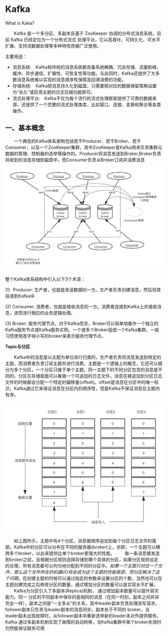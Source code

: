 # Kafka
What is Kaka?

&emsp;&emsp;Kafka 是一个多分区、多副本且基于 ZooKeeper 
协调的分布式消息系统，目前 Kafka 已经定位为一个分布式流式
处理平台，它以高吞吐、可持久化、可水平扩展、支持流数据处理等多种特性而被广泛使用。

主要用途：
* 消息系统:&emsp;Kafka和传统的消息系统都具备系统解耦、冗余存储、流量削峰、缓冲、异步通信、扩展性、可恢复性等功能。与此同时，Kafka还提供了大多数消息系统难以实现的消息顺序性保障及回溯消费的功能。
* 存储系统:&emsp;Kafka把消息持久化到磁盘，只需要把对应的数据保留策略设置为“永久”或启用主题的日志压缩功能即可。
* 流式处理平台:&emsp;Kafka不仅为每个流行的流式处理框架提供了可靠的数据来源，还提供了一个完整的流式处理类库，比如窗口、连接、变换和聚合等各类操作。

## 一、基本概念

&emsp;&emsp;一个典型的Kafka体系架构包括若干Producer、若干Broker、若干Consumer，以及一个ZooKeeper集群，其中ZooKeeper是Kafka用来负责集群元数据的管理、控制器的选举等操作的。Producer将消息发送到Broker,Broker负责将收到的消息存储到磁盘中，而Consumer负责从Broker订阅并消费消息

![image](https://github.com/zhangqw2/Kafka/blob/main/kafka%E4%BD%93%E7%B3%BB%E7%BB%93%E6%9E%84.png)

整个Kafka体系结构中引入以下3个术语：

 (1）Producer: 生产者，也就是发送数据的一方。生产者负责创建消息，然后将其投递到Kafka中.

 (2) Consumer: 消费者，也就是接收消息的一方。消费者连接到Kafka上并接收消息，进而进行相应的业务逻辑处理。
 
 (3) Broker: 服务代理节点。对于Kafka而言，Broker可以简单地看作一个独立的Kafka服务节点或Kafka服务实例。一个或多个Broker组成一个Kafka集群。一般习惯使用首字母小写的broker来表示服务代理节点。

**Topic与分区**

&emsp;&emsp;Kafka中的消息是以主题为单位进行归类的，生产者负责将消息发送到特定的主题，而消费者负责订阅主题并进行消费。主题是一个逻辑上的概念，它还可以细分为多个分区，一个分区只属于单个主题，同一主题下的不同分区包含的消息是不同的，分区在存储层面可以看做一个可追加的日志文件，消息在被追加到分区日志文件的时候都会分配一个特定的偏移量(offset)。offset是消息在分区中的唯一标识，Kafka通过它来保证消息在分区内的顺序性，但是Kafka不保证消息在主题内有序。

![image](https://github.com/zhangqw2/Kafka/blob/main/%E6%B6%88%E6%81%AF%E8%BF%BD%E5%8A%A0%E5%86%99%E5%85%A5.png)

&emsp;&emsp;如上图所示，主题中有4个分区，消息被顺序追加到每个分区日志文件的尾部。Kafka中的分区可以分布在不同的服务器(broker)上，亦即，一个主题可以横跨多个broker，以此来提供比单个broker更强大的性能。
&emsp;&emsp;每一条消息被发送到broker之前，会根据分区规则选择存储到哪个具体的分区，如果分区规则设定的合理，所有消息都可以均匀地分配到不同的分区中。*如果一个主题只对应一个文件，那么这个文件所在的机器I/O将会成为这个主题的性能瓶颈，而分区解决了这个问题*。在创建主题的时候可以通过指定的参数来设置分区的个数，当然也可以在主题创建完成之后修改分区的数量，通过增加分区的数量可以是实现水平扩展。
&emsp;&emsp;Kafka为分区引入了多副本(Replica)机制， 通过增加副本数量可以提升容灾能力。同一
分区的不同副本中保存的是相同的消息（在同一时刻，副本之间并非完全一样），副本之间是“一主多从”的关系，其中leader副本负责处理读写请求，follower副本只负责与leader副本的消息同步。副本处于不同的 broker，当leader副本出现故障时，从follower副本中重新选举新的leader本对外提供服务。 Kafka 通过多副本机制实现了故障的自动转移，当Kafka集群中某个broker失效时仍然能保证服务可用
